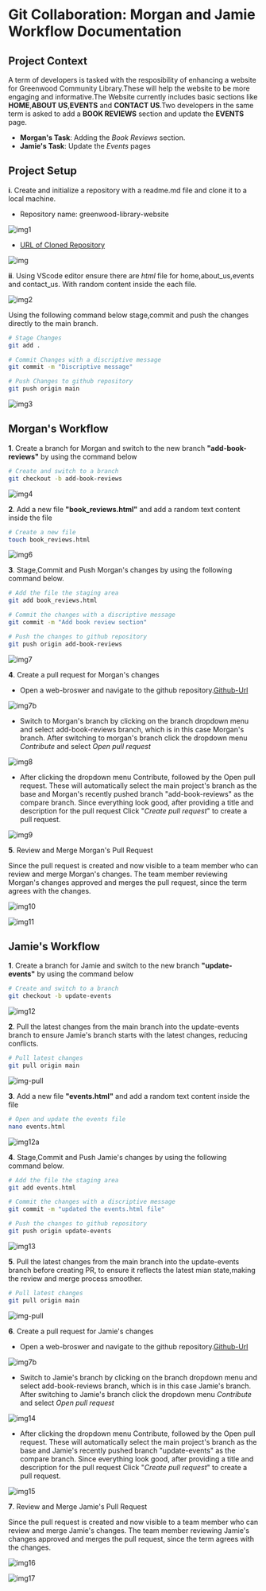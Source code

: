 # Git Collaboration: Morgan and Jamie Workflow Documentation

## Project Context
A term of developers is tasked with the resposibility of enhancing a website for Greenwood Community Library.These will help the website to be more engaging and informative.The Website currently includes basic sections like **HOME**,**ABOUT US**,**EVENTS** and **CONTACT US**.Two developers in the same term is asked to add a **BOOK REVIEWS** section and update the **EVENTS** page.

- **Morgan's Task**: Adding the *Book Reviews* section.
- **Jamie's Task**: Update the *Events* pages

## Project Setup

**i**. Create and initialize a repository with a readme.md file and clone it to a local machine.

- Repository name: greenwood-library-website

![img1](./img/img1.png)

- [URL of Cloned Repository](https://github.com/wilfredoamen/green-library-website.git)

![img](./img/img.png)

**ii**. Using VScode editor ensure there are *html* file for home,about_us,events and contact_us. With random content inside the each file.

![img2](./img/img2.png)

Using the following command below stage,commit and push the changes directly to the main branch.

```bash
# Stage Changes
git add .

# Commit Changes with a discriptive message
git commit -m "Discriptive message"

# Push Changes to github repository
git push origin main
```

![img3](./img/img3.png)


## Morgan's Workflow

**1**. Create a branch for Morgan and switch to the new branch **"add-book-reviews"**
by using the command below

```bash
# Create and switch to a branch
git checkout -b add-book-reviews
```
![img4](./img/img4.png)

**2**. Add a new file **"book_reviews.html"** and add a random text content inside the file 

```bash
# Create a new file
touch book_reviews.html
```
![img6](./img/img6.png)

**3**. Stage,Commit and Push Morgan's changes by using the following command below.

```bash
# Add the file the staging area
git add book_reviews.html

# Commit the changes with a discriptive message
git commit -m "Add book review section"

# Push the changes to github repository
git push origin add-book-reviews
```

![img7](./img/img7.png)

**4**. Create a pull request for Morgan's changes

- Open a web-broswer and navigate to the github repository.[Github-Url](https://github.com/wilfredoamen/green-library-website/tree/add-book-reviews)

![img7b](./img/img7b.png)

- Switch to Morgan's branch by clicking on the branch dropdown menu and select add-book-reviews branch, which is in this case Morgan's branch. After switching to morgan's branch click the dropdown menu *Contribute* and select *Open pull request*

![img8](./img/img8.png)

- After clicking the dropdown menu Contribute, followed by the Open pull request. These will automatically select the main project's branch as the base and Morgan's recently pushed branch "add-book-reviews" as the compare branch. Since everything look good, after providing a title and description for the pull request Click "*Create pull request*" to create a pull request.


![img9](./img/img9.png)

**5**. Review and Merge Morgan's Pull Request

Since the pull request is created and now visible to a team member who can review and merge Morgan's changes. The team member reviewing Morgan's changes approved and merges the pull request, since the term agrees with the changes.

![img10](./img/img10.png)

![img11](./img/img11.png)



## Jamie's Workflow

**1**. Create a branch for Jamie and switch to the new branch **"update-events"** by using the command below


```bash
# Create and switch to a branch
git checkout -b update-events
```

![img12](./img/img12.png)

**2**. Pull the latest changes from the main branch into the update-events branch to ensure Jamie's branch starts with the latest changes, reducing conflicts.

```bash
# Pull latest changes
git pull origin main
```
![img-pull](./img/img-pull.png)

**3**. Add a new file **"events.html"** and add a random text content inside the file 

```bash
# Open and update the events file
nano events.html
```

![img12a](./img/img12a.png)


**4**. Stage,Commit and Push Jamie's changes by using the following command below.

```bash
# Add the file the staging area
git add events.html

# Commit the changes with a discriptive message
git commit -m "updated the events.html file"

# Push the changes to github repository
git push origin update-events
```

![img13](./img/img13.png)


**5**. Pull the latest changes from the main branch into the update-events branch before creating PR, to ensure it reflects the latest mian state,making the review and merge process smoother.

```bash
# Pull latest changes
git pull origin main
```
![img-pull](./img/img-pull.png)

**6**. Create a pull request for Jamie's changes

- Open a web-broswer and navigate to the github repository.[Github-Url](https://github.com/wilfredoamen/green-library-website/tree/update-events)

![img7b](./img/img7b.png)

- Switch to Jamie's branch by clicking on the branch dropdown menu and select add-book-reviews branch, which is in this case Jamie's branch. After switching to Jamie's branch click the dropdown menu *Contribute* and select *Open pull request*

![img14](./img/img14.png)

- After clicking the dropdown menu Contribute, followed by the Open pull request. These will automatically select the main project's branch as the base and Jamie's recently pushed branch "update-events" as the compare branch. Since everything look good, after providing a title and description for the pull request Click "*Create pull request*" to create a pull request.


![img15](./img/img15.png)

**7**. Review and Merge Jamie's Pull Request

Since the pull request is created and now visible to a team member who can review and merge Jamie's changes. The team member reviewing Jamie's changes approved and merges the pull request, since the term agrees with the changes.

![img16](./img/img16.png)


![img17](./img/img17.png)





